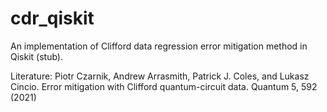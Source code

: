 # cdr_qiskit
An implementation of Clifford data regression error mitigation method in Qiskit (stub).

Literature: Piotr Czarnik, Andrew Arrasmith, Patrick J. Coles, and Lukasz Cincio. Error mitigation with Clifford quantum-circuit data. Quantum 5, 592 (2021)
